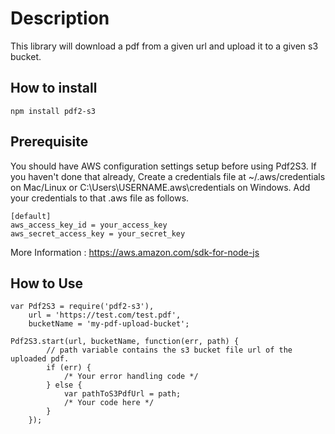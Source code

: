 # Description

This library will download a pdf from a given url and upload it to a given s3 bucket.

## How to install
```
npm install pdf2-s3
```

## Prerequisite 
You should have AWS configuration settings setup before using Pdf2S3. If you haven't done that already,
Create a credentials file at ~/.aws/credentials on Mac/Linux or C:\Users\USERNAME\.aws\credentials on Windows. 
Add your credentials to that .aws file as follows.

```
[default]
aws_access_key_id = your_access_key
aws_secret_access_key = your_secret_key
```
More Information : https://aws.amazon.com/sdk-for-node-js

## How to Use
```
var Pdf2S3 = require('pdf2-s3'),
    url = 'https://test.com/test.pdf',
    bucketName = 'my-pdf-upload-bucket';
    
Pdf2S3.start(url, bucketName, function(err, path) {
        // path variable contains the s3 bucket file url of the uploaded pdf. 
        if (err) {
            /* Your error handling code */
        } else {
            var pathToS3PdfUrl = path;
            /* Your code here */
        }
    });

```




